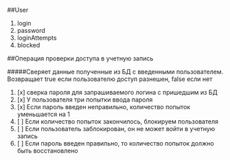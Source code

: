 ##User
1. login
1. password
1. loginAttempts
1. blocked

##Операция проверки доступа в учетную запись

#####Сверяет данные полученные из БД с введенными пользователем. Возвращает true если пользователю доступ разнешен, false если нет

1. [x] сверка пароля для запрашиваемого логина с пришедшим из БД
1. [x] У пользователя три попытки ввода пароля
1. [x] Если пароль введен неправильно, количество попыток уменьшается на 1
1. [ ] Если количество попыток закончилось, блокируем пользователя
1. [ ] Если пользователь заблокирован, он не может войти в учетную запись
1. [ ] Если пароль введен правильно, то количество попыток должно быть восстановлено